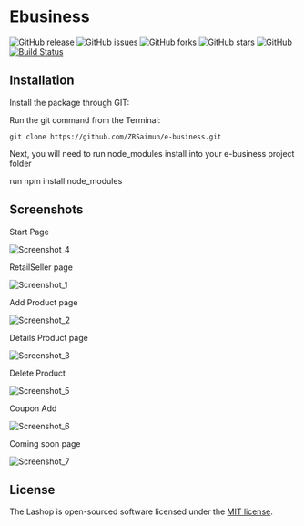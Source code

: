 # Ebusiness
[![GitHub release](https://img.shields.io/github/release/utz0r2/lashop.svg)](https://github.com/ZRSaimun/e-business)
[![GitHub issues](https://img.shields.io/github/issues/utz0r2/lashop.svg)](https://github.com/ZRSaimun/e-business/issues)
[![GitHub forks](https://img.shields.io/github/forks/utz0r2/lashop.svg)](https://github.com/ZRSaimun/e-business/network)
[![GitHub stars](https://img.shields.io/github/stars/utz0r2/lashop.svg)](https://github.com/ZRSaimun/e-business/stargazers)
[![GitHub](https://img.shields.io/github/license/mashape/apistatus.svg)](https://github.com/ZRSaimun/e-business)
[![Build Status](https://travis-ci.com/utz0r2/lashop.svg?branch=master)](https://travis-ci.com/ZRSaimun/e-business)


## Installation

Install the package through GIT: 

Run the git command from the Terminal:

    git clone https://github.com/ZRSaimun/e-business.git 

Next, you will need to run node_modules install into your e-business project folder

run npm install 	node_modules
	

## Screenshots

Start Page

![Screenshot_4](https://user-images.githubusercontent.com/60029434/101406159-4af22380-3903-11eb-870a-99271f78fddb.jpg)

RetailSeller page

![Screenshot_1](https://user-images.githubusercontent.com/60029434/101406367-8db3fb80-3903-11eb-806c-f7c4cb2135a7.jpg)

Add Product page

![Screenshot_2](https://user-images.githubusercontent.com/60029434/101406495-bb994000-3903-11eb-8967-7384cc4dfab4.jpg)

Details Product page

![Screenshot_3](https://user-images.githubusercontent.com/60029434/101406503-bd630380-3903-11eb-9e10-29a25bc5008e.jpg)

Delete Product

![Screenshot_5](https://user-images.githubusercontent.com/60029434/101406507-bf2cc700-3903-11eb-8a45-7bb7475610b6.jpg)

Coupon Add 

![Screenshot_6](https://user-images.githubusercontent.com/60029434/101406517-c0f68a80-3903-11eb-83eb-d9aeecd9fb34.jpg)

Coming soon page 

![Screenshot_7](https://user-images.githubusercontent.com/60029434/101406524-c2c04e00-3903-11eb-93b3-cc5bfffebeb9.jpg)


## License

The Lashop is open-sourced software licensed under the [MIT license](http://opensource.org/licenses/MIT).
